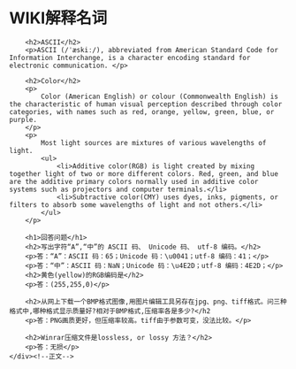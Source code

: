 <html lang="en">

<head>
	<meta charset="utf-8" />
	<title>作业4</title>
	<link type="text/css" href="homework.css" rel="stylesheet" media="screen" />
</head>

<body>
	<div id="content">
		<h1>WIKI解释名词</h1><!--正文-->

		<h2>ASCII</h2>
		<p>ASCII (/ˈæskiː/), abbreviated from American Standard Code for Information Interchange, is a character encoding standard for electronic communication. </p>

		<h2>Color</h2>
		<p>
			Color (American English) or colour (Commonwealth English) is the characteristic of human visual perception described through color categories, with names such as red, orange, yellow, green, blue, or purple.
		</p>
		<p>
			Most light sources are mixtures of various wavelengths of light.
			<ul>
				<li>Additive color(RGB) is light created by mixing together light of two or more different colors. Red, green, and blue are the additive primary colors normally used in additive color systems such as projectors and computer terminals.</li>
				<li>Subtractive color(CMY) uses dyes, inks, pigments, or filters to absorb some wavelengths of light and not others.</li>
			</ul>
		</p>

		<h1>回答问题</h1>
		<h2>写出字符“A”,“中”的 ASCII 码、 Unicode 码、 utf-8 编码。</h2>
		<p>答：“A”：ASCII 码：65；Unicode 码：\u0041；utf-8 编码：41；</p>
		<p>答：“中”：ASCII 码：NaN；Unicode 码：\u4E2D；utf-8 编码：4E2D；</p>
		<h2>黄色(yellow)的RGB编码是</h2>
		<p>答：(255,255,0)</p>

		<h2>从网上下载一个BMP格式图像,用图片编辑工具另存在jpg、png、tiff格式。问三种格式中,哪种格式显示质量好?相对于BMP格式,压缩率各是多少?</h2
		<p>答：PNG画质更好，但压缩率较高。tiff由于参数可变，没法比较。</p>

		<h2>Winrar压缩文件是lossless, or lossy 方法？</h2>
		<p>答：无损</p>
	</div><!--正文-->
</body>
</html>
